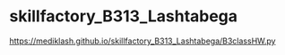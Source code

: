 # skillfactory_B313_Lashtabega
https://mediklash.github.io/skillfactory_B313_Lashtabega/B3classHW.py
